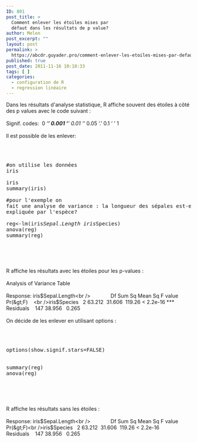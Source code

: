 ```yaml
---
ID: 801
post_title: >
  Comment enlever les étoiles mises par
  défaut dans les résultats de p value?
author: Melen
post_excerpt: ""
layout: post
permalink: >
  https://abcdr.guyader.pro/comment-enlever-les-etoiles-mises-par-defaut-dans-les-resultats-de-p-value/
published: true
post_date: 2011-11-16 10:18:33
tags: [ ]
categories:
  - configuration de R
  - regression linéaire
---
```

Dans les résultats d'analyse statistique, R affiche souvent des étoiles à côté des p values avec le code suivant :<br /><br />Signif. codes:  0 ‘***’ 0.001 ‘**’ 0.01 ‘*’ 0.05 ‘.’ 0.1 ‘ ’ 1 <br /><br /> Il est possible de les enlever:<br /><br /> <pre lang='rsplus'><br /><br />#on utilise les données iris<br /><br />iris<br />summary(iris)<br /><br />#pour l'exemple on fait une analyse de variance : la longueur des sépales est-elle expliquée par l'espèce?<br /><br />reg&lt;-lm(iris$Sepal.Length~iris$Species)<br />anova(reg)<br />summary(reg)<br /><br /><br /></pre> <br /><br />R affiche les résultats avec les étoiles pour les p-values : <br /><br /> Analysis of Variance Table<br /><br />Response: iris$Sepal.Length<br />              Df Sum Sq Mean Sq F value    Pr(&gt;F)    <br />iris$Species   2 63.212  31.606  119.26 &lt; 2.2e-16 ***<br />Residuals    147 38.956   0.265       <br /> <br />On décide de les enlever en utilisant options : <br /><br /> <pre lang='rsplus'><br /><br />options(show.signif.stars=FALSE)<br /><br /><br />summary(reg)<br />anova(reg)<br /><br /> </pre> <br /><br />R affiche les résultats sans les étoiles : <br /><br /> Response: iris$Sepal.Length<br />              Df Sum Sq Mean Sq F value    Pr(&gt;F)<br />iris$Species   2 63.212  31.606  119.26 &lt; 2.2e-16<br />Residuals    147 38.956   0.265      <br /> <br /><br />